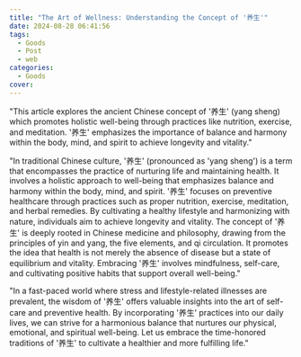 ```yaml
---
title: "The Art of Wellness: Understanding the Concept of '养生'"
date: 2024-08-28 06:41:56
tags:
  - Goods
  - Post
  - web
categories:
  - Goods
cover: 
---
```


"This article explores the ancient Chinese concept of '养生' (yang sheng) which promotes holistic well-being through practices like nutrition, exercise, and meditation. '养生' emphasizes the importance of balance and harmony within the body, mind, and spirit to achieve longevity and vitality."

"In traditional Chinese culture, '养生' (pronounced as 'yang sheng') is a term that encompasses the practice of nurturing life and maintaining health. It involves a holistic approach to well-being that emphasizes balance and harmony within the body, mind, and spirit. '养生' focuses on preventive healthcare through practices such as proper nutrition, exercise, meditation, and herbal remedies. By cultivating a healthy lifestyle and harmonizing with nature, individuals aim to achieve longevity and vitality. The concept of '养生' is deeply rooted in Chinese medicine and philosophy, drawing from the principles of yin and yang, the five elements, and qi circulation. It promotes the idea that health is not merely the absence of disease but a state of equilibrium and vitality. Embracing '养生' involves mindfulness, self-care, and cultivating positive habits that support overall well-being."

"In a fast-paced world where stress and lifestyle-related illnesses are prevalent, the wisdom of '养生' offers valuable insights into the art of self-care and preventive health. By incorporating '养生' practices into our daily lives, we can strive for a harmonious balance that nurtures our physical, emotional, and spiritual well-being. Let us embrace the time-honored traditions of '养生' to cultivate a healthier and more fulfilling life."

